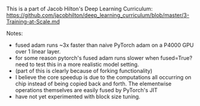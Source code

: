 This is a part of Jacob Hilton's Deep Learning Curriculum: https://github.com/jacobhilton/deep_learning_curriculum/blob/master/3-Training-at-Scale.md

Notes:
- fused adam runs ~3x faster than naive PyTorch adam on a P4000 GPU over 1 linear layer. 
- for some reason pytorch's fused adam runs slower when fused=True? need to test this in a more realistic model setting. 
- (part of this is clearly because of forking functionality)
- I believe the core speedup is due to the computations all occurring on chip instead of being copied back and forth. The elementwise operations themselves are easily fused by PyTorch's JIT 
- have not yet experimented with block size tuning.